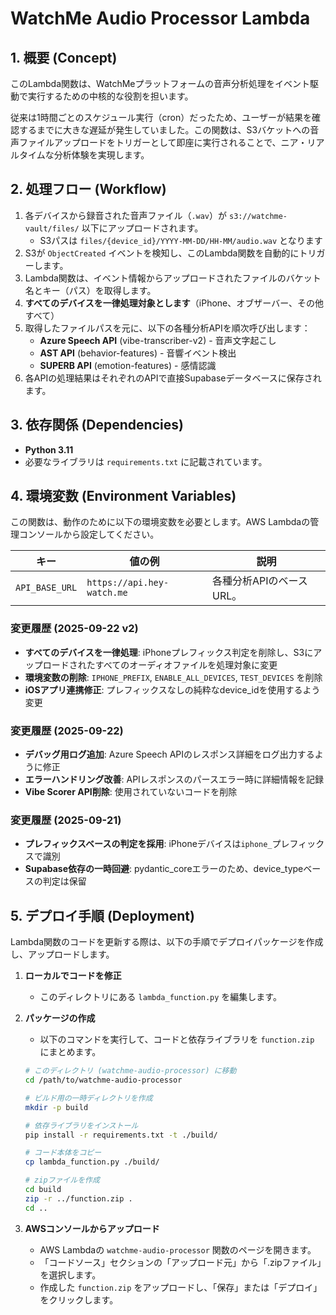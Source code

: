 # WatchMe Audio Processor Lambda

## 1. 概要 (Concept)

このLambda関数は、WatchMeプラットフォームの音声分析処理をイベント駆動で実行するための中核的な役割を担います。

従来は1時間ごとのスケジュール実行（cron）だったため、ユーザーが結果を確認するまでに大きな遅延が発生していました。この関数は、S3バケットへの音声ファイルアップロードをトリガーとして即座に実行されることで、ニア・リアルタイムな分析体験を実現します。

## 2. 処理フロー (Workflow)

1.  各デバイスから録音された音声ファイル（`.wav`）が `s3://watchme-vault/files/` 以下にアップロードされます。
    - S3パスは `files/{device_id}/YYYY-MM-DD/HH-MM/audio.wav` となります
2.  S3が `ObjectCreated` イベントを検知し、このLambda関数を自動的にトリガーします。
3.  Lambda関数は、イベント情報からアップロードされたファイルのバケット名とキー（パス）を取得します。
4.  **すべてのデバイスを一律処理対象とします**（iPhone、オブザーバー、その他すべて）
5.  取得したファイルパスを元に、以下の各種分析APIを順次呼び出します：
    - **Azure Speech API** (vibe-transcriber-v2) - 音声文字起こし
    - **AST API** (behavior-features) - 音響イベント検出
    - **SUPERB API** (emotion-features) - 感情認識
6.  各APIの処理結果はそれぞれのAPIで直接Supabaseデータベースに保存されます。

## 3. 依存関係 (Dependencies)

- **Python 3.11**
- 必要なライブラリは `requirements.txt` に記載されています。

## 4. 環境変数 (Environment Variables)

この関数は、動作のために以下の環境変数を必要とします。AWS Lambdaの管理コンソールから設定してください。

| キー | 値の例 | 説明 |
| --- | --- | --- |
| `API_BASE_URL` | `https://api.hey-watch.me` | 各種分析APIのベースURL。 |

### 変更履歴 (2025-09-22 v2)
- **すべてのデバイスを一律処理**: iPhoneプレフィックス判定を削除し、S3にアップロードされたすべてのオーディオファイルを処理対象に変更
- **環境変数の削除**: `IPHONE_PREFIX`, `ENABLE_ALL_DEVICES`, `TEST_DEVICES` を削除
- **iOSアプリ連携修正**: プレフィックスなしの純粋なdevice_idを使用するよう変更

### 変更履歴 (2025-09-22)
- **デバッグ用ログ追加**: Azure Speech APIのレスポンス詳細をログ出力するように修正
- **エラーハンドリング改善**: APIレスポンスのパースエラー時に詳細情報を記録
- **Vibe Scorer API削除**: 使用されていないコードを削除

### 変更履歴 (2025-09-21)
- **プレフィックスベースの判定を採用**: iPhoneデバイスは`iphone_`プレフィックスで識別
- **Supabase依存の一時回避**: pydantic_coreエラーのため、device_typeベースの判定は保留

## 5. デプロイ手順 (Deployment)

Lambda関数のコードを更新する際は、以下の手順でデプロイパッケージを作成し、アップロードします。

1.  **ローカルでコードを修正**
    - このディレクトリにある `lambda_function.py` を編集します。

2.  **パッケージの作成**
    - 以下のコマンドを実行して、コードと依存ライブラリを `function.zip` にまとめます。
    ```bash
    # このディレクトリ (watchme-audio-processor) に移動
    cd /path/to/watchme-audio-processor

    # ビルド用の一時ディレクトリを作成
    mkdir -p build

    # 依存ライブラリをインストール
    pip install -r requirements.txt -t ./build/

    # コード本体をコピー
    cp lambda_function.py ./build/

    # zipファイルを作成
    cd build
    zip -r ../function.zip .
    cd ..
    ```

3.  **AWSコンソールからアップロード**
    - AWS Lambdaの `watchme-audio-processor` 関数のページを開きます。
    - 「コードソース」セクションの「アップロード元」から「.zipファイル」を選択します。
    - 作成した `function.zip` をアップロードし、「保存」または「デプロイ」をクリックします。
